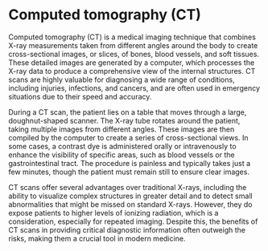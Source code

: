 <!--
source: GPT-4o
abbr: CT
tags: imaging
-->

# Computed tomography (CT)

Computed tomography (CT) is a medical imaging technique that combines X-ray measurements taken from different angles around the body to create cross-sectional images, or slices, of bones, blood vessels, and soft tissues. These detailed images are generated by a computer, which processes the X-ray data to produce a comprehensive view of the internal structures. CT scans are highly valuable for diagnosing a wide range of conditions, including injuries, infections, and cancers, and are often used in emergency situations due to their speed and accuracy.

During a CT scan, the patient lies on a table that moves through a large, doughnut-shaped scanner. The X-ray tube rotates around the patient, taking multiple images from different angles. These images are then compiled by the computer to create a series of cross-sectional views. In some cases, a contrast dye is administered orally or intravenously to enhance the visibility of specific areas, such as blood vessels or the gastrointestinal tract. The procedure is painless and typically takes just a few minutes, though the patient must remain still to ensure clear images.

CT scans offer several advantages over traditional X-rays, including the ability to visualize complex structures in greater detail and to detect small abnormalities that might be missed on standard X-rays. However, they do expose patients to higher levels of ionizing radiation, which is a consideration, especially for repeated imaging. Despite this, the benefits of CT scans in providing critical diagnostic information often outweigh the risks, making them a crucial tool in modern medicine.

